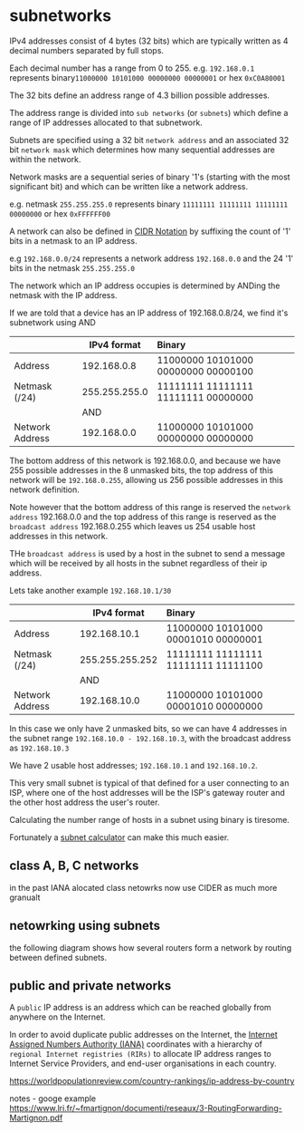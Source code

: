 




# subnetworks

IPv4 addresses consist of 4 bytes (32 bits) which are typically written as 4 decimal numbers separated by full stops. 

Each decimal number has a range from 0 to 255. e.g. `192.168.0.1` represents binary`11000000 10101000 00000000 00000001` or hex `0xC0A80001`

The 32 bits define an address range of 4.3 billion possible addresses.

The address range is divided into `sub networks` (or `subnets`) which define a range of IP addresses allocated to that subnetwork.

Subnets are specified using a 32 bit `network address` and an associated 32 bit `network mask` which determines how many sequential addresses are within the network.

Network masks are a sequential series of binary '1's (starting with the most significant bit) and which can be written like a network address. 

e.g. netmask `255.255.255.0` represents binary `11111111 11111111 11111111 00000000` or hex `0xFFFFFF00`

A network can also be defined in [CIDR Notation](https://en.wikipedia.org/wiki/Classless_Inter-Domain_Routing) by suffixing the count of '1' bits in a netmask to an IP address.

e.g  `192.168.0.0/24` represents a network address `192.168.0.0` and the 24 '1' bits in the netmask `255.255.255.0`

The network which an IP address occupies is determined by ANDing the netmask with the IP address.

If we are told that a device has an IP address of 192.168.0.8/24, we find it's subnetwork using AND

|               | IPv4 format  | Binary                             |
|:--------------|--------------|:-----------------------------------|
|Address        |192.168.0.8   |11000000 10101000 00000000 00000100 |
|Netmask  (/24) |255.255.255.0 |11111111 11111111 11111111 00000000 |
|               |AND           |                                    |                    
|Network Address|192.168.0.0   |11000000 10101000 00000000 00000000 |

The bottom address of this network is 192.168.0.0, and because we have 255 possible addresses in the 8 unmasked bits, the top address of this network will be `192.168.0.255`,
allowing us 256 possible addresses in this network definition.

Note however that the bottom address of this range is reserved the `network address` 192.168.0.0 and the top address of this range is reserved as the `broadcast address` 192.168.0.255 which leaves us 254 usable host addresses in this network.

THe `broadcast address` is used by a host in the subnet to send a message which will be received by all hosts in the subnet regardless of their ip address.

Lets take another example `192.168.10.1/30`

|               | IPv4 format    | Binary                             |
|:--------------|----------------|:-----------------------------------|
|Address        |192.168.10.1    |11000000 10101000 00001010 00000001 |
|Netmask  (/24) |255.255.255.252 |11111111 11111111 11111111 11111100 |
|               |AND             |                                    |                    
|Network Address|192.168.10.0    |11000000 10101000 00001010 00000000 |

In this case we only have 2 unmasked bits, so we can have 4 addresses in the subnet range `192.168.10.0 - 192.168.10.3`, with the broadcast address as `192.168.10.3`

We have 2 usable host addresses; `192.168.10.1` and `192.168.10.2`.

This very small subnet is typical of that defined for a user connecting to an ISP, where one of the host addresses will be the ISP's gateway router and the other host address the user's router.

Calculating the number range of hosts in a subnet using binary is tiresome. 

Fortunately a [subnet calculator](https://www.calculator.net/ip-subnet-calculator.html) can make this much easier.

## class A, B, C networks

in the past IANA alocated class netowrks now use CIDER as much more granualt

## netowrking using subnets

the following diagram shows how several routers form a network by routing between defined subnets.  

## public and private networks
A `public` IP address is an address which can be reached globally from anywhere on the Internet.

In order to avoid duplicate public addresses on the Internet, the [Internet Assigned Numbers Authority (IANA)](https://en.wikipedia.org/wiki/Internet_Assigned_Numbers_Authority) coordinates with a hierarchy of `regional Internet registries (RIRs)` to allocate IP address ranges to Internet Service Providers, and end-user organisations in each country.















https://worldpopulationreview.com/country-rankings/ip-address-by-country


















notes - googe example https://www.lri.fr/~fmartignon/documenti/reseaux/3-RoutingForwarding-Martignon.pdf